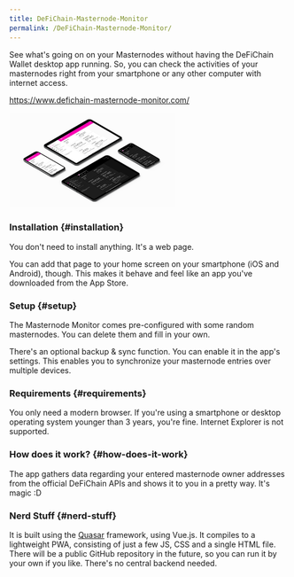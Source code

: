 ```yaml
---
title: DeFiChain-Masternode-Monitor
permalink: /DeFiChain-Masternode-Monitor/
---
```


See what's going on on your Masternodes without having the DeFiChain Wallet desktop app running. So, you can check the activities of your masternodes right from your smartphone or any other computer with internet access.

https://www.defichain-masternode-monitor.com/

![thumb](./../media/services_EN_13_Defichain-masternode-monitor-moackup.png)

### Installation {#installation}

You don't need to install anything. It's a web page.

You can add that page to your home screen on your smartphone (iOS and Android), though. This makes it behave and feel like an app you've downloaded from the App Store.

### Setup {#setup}

The Masternode Monitor comes pre-configured with some random masternodes. You can delete them and fill in your own.

There's an optional backup & sync function. You can enable it in the app's settings. This enables you to synchronize your masternode entries over multiple devices.

### Requirements {#requirements}

You only need a modern browser. If you're using a smartphone or desktop operating system younger than 3 years, you're fine. Internet Explorer is not supported.

### How does it work? {#how-does-it-work}

The app gathers data regarding your entered masternode owner addresses from the official DeFiChain APIs and shows it to you in a pretty way. It's magic :D

### Nerd Stuff {#nerd-stuff}

It is built using the [Quasar](https://quasar.dev) framework, using Vue.js. It compiles to a lightweight PWA, consisting of just a few JS, CSS and a single HTML file. There will be a public GitHub repository in the future, so you can run it by your own if you like. There's no central backend needed.
